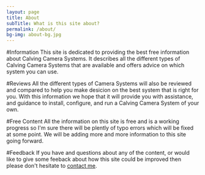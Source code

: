 ```yaml
---
layout: page
title: About
subTitle: What is this site about?
permalink: /about/
bg-img: about-bg.jpg
---
```


#Information
This site is dedicated to providing the best free information about Calving Camera Systems. It describes all the different types of Calving Camera Systems that are available and offers advice on which system you can use. 

#Reviews
All the different types of Camera Systems will also be reviewed and compared to help you make desicion on the best system that is right for you. With this information we hope that it will provide you with assistance, and guidance to install, configure, and run a Calving Camera System of your own. 

#Free Content
All the information on this site is free and is a working progress so I'm sure there will be plently of typo errors which will be fixed at some point. We will be adding more and more information to this site going forward.

#Feedback
If you have and questions about any of the content, or would like to give some feeback about how this site could be improved then please don't hesitate to [contact me]({{site.baseurl}}/contact).